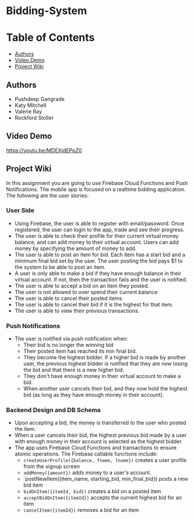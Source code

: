 # Bidding-System
# Table of Contents
- [Authors](#authors)
- [Video Demo](#demo)
- [Project Wiki](#wiki)

## Authors <a name="authors"></a>
- Pushdeep Gangrade
- Katy Mitchell
- Valerie Ray
- Rockford Stoller

## Video Demo <a name="demo"></a>
https://youtu.be/MDEXidEPpZ0

## Project Wiki  <a name="wiki"></a>
In this assignment you are going to use Firebase Cloud Functions and Push Notifications. The mobile app is focused on a realtime bidding application. The following are the user stories:

### User Side
- Using Firebase, the user is able to register with email/password. Once registered, the user can
  login to the app, trade and see their progress.
- The user is able to check their profile for their current virtual money balance, and can add money
  to their virtual account. Users can add money by specifying the amount of money to add.
- The user is able to post an item for bid. Each item has a start bid and a minimum final bid set by
  the user. The user posting the bid pays $1 to the system to be able to post an item.
- A user is only able to make a bid if they have enough balance in their virtual account. If not, then
  the transaction fails and the user is notified.
- The user is able to accept a bid on an item they posted.
- The user is not allowed to over spend their current balance
- The user is able to cancel their posted items.
- The user is able to cancel their bid if it is the highest for that item.
- The user is able to view their previous transactions.

### Push Notifications
- The user is notified via push notification when:
  - Their bid is no longer the winning bid
  - Their posted item has reached its min final bid.
  - They become the highest bidder. If a higher bid is made by another user, the previous highest
    bidder is notified that they are now losing the bid and that there is a new higher bid.
  - They don't have enough money in their virtual account to make a bid.
  - When another user cancels their bid, and they now hold the highest bid (as long as they have enough
    money in their account).

### Backend Design and DB Schema

- Upon accepting a bid, the money is transferred to the user who posted the item.
- When a user cancels their bid, the highest previous bid made by a user with enough money in their
  account is selected as the highest bidder.
- The app uses Firebase Cloud Functions and transactions to ensure atomic operations. The Firebase
  callable functions include:
  - `createUserProfile({balance, fname, lname})` creates a user profile from the signup screen
  - `addMoney({amount})` adds money to a user's account.
  - `postNewItem({item_name, starting_bid, min_final_bid}) posts a new bid item
  - `bidOnItem({itemId, bid})` creates a bid on a posted item
  - `acceptBidOnItem({itemId})` accepts the current highest bid for an item
  - `cancelItem({itemId})` removes a bid for an item

